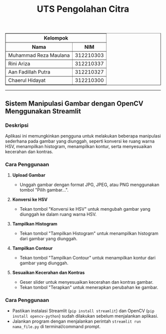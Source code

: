 <h1><p align="center">UTS Pengolahan Citra</h1><br>

 <table border="1">
  <tr>
    <th colspan="2">Kelompok</th>
  </tr>
 	<tr>
 		<th> Nama </th>
 		<th> NIM </th>
 	</tr>
 	<tr>
 		<td> Muhammad Reza Maulana</td>
 		<td> 312210303</td>
 	</tr>
  <tr>
 		<td> Rini Ariza</td>
 		<td> 312210337</td>
 	</tr>
  <tr>
 		<td> Aan Fadillah Putra</td>
 		<td> 312210327</td>
 	</tr>
   	<tr>
 		<td> Chaerul Hidayat</td>
 		<td> 312210300</td>
 	</tr>
 </table>

---

## Sistem Manipulasi Gambar dengan OpenCV Menggunakan Streamlit

### Deskripsi
Aplikasi ini memungkinkan pengguna untuk melakukan beberapa manipulasi sederhana pada gambar yang diunggah, seperti konversi ke ruang warna HSV, menampilkan histogram, menampilkan kontur, serta menyesuaikan kecerahan dan kontras.

### Cara Penggunaan
1. **Upload Gambar**
   - Unggah gambar dengan format JPG, JPEG, atau PNG menggunakan tombol "Pilih gambar...".

2. **Konversi ke HSV**
   - Tekan tombol "Konversi ke HSV" untuk mengubah gambar yang diunggah ke dalam ruang warna HSV.

3. **Tampilkan Histogram**
   - Tekan tombol "Tampilkan Histogram" untuk menampilkan histogram dari gambar yang diunggah.

4. **Tampilkan Contour**
   - Tekan tombol "Tampilkan Contour" untuk menampilkan kontur dari gambar yang diunggah.

5. **Sesuaikan Kecerahan dan Kontras**
   - Geser slider untuk menyesuaikan kecerahan dan kontras gambar.
   - Tekan tombol "Terapkan" untuk menerapkan perubahan ke gambar.

### Cara Penggunaan
- Pastikan instalasi Streamlit (`pip install streamlit`) dan OpenCV (`pip install opencv-python`) sudah dilakukan sebelum menjalankan aplikasi.
- Jalankan program dengan menjalankan perintah `streamlit run nama_file.py` di terminal/command prompt.
